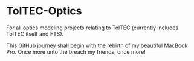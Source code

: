 # TolTEC-Optics
For all optics modeling projects relating to TolTEC (currently includes TolTEC itself and FTS).

This GitHub journey shall begin with the rebirth of my beautiful MacBook Pro.
Once more unto the breach my friends, once more!

